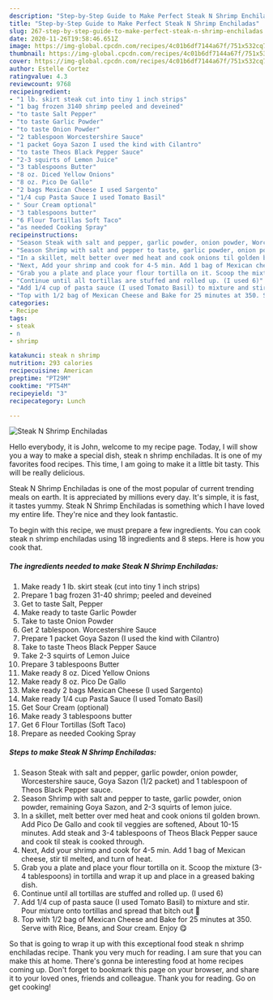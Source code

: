 ```yaml
---
description: "Step-by-Step Guide to Make Perfect Steak N Shrimp Enchiladas"
title: "Step-by-Step Guide to Make Perfect Steak N Shrimp Enchiladas"
slug: 267-step-by-step-guide-to-make-perfect-steak-n-shrimp-enchiladas
date: 2020-11-26T19:58:46.651Z
image: https://img-global.cpcdn.com/recipes/4c01b6df7144a67f/751x532cq70/steak-n-shrimp-enchiladas-recipe-main-photo.jpg
thumbnail: https://img-global.cpcdn.com/recipes/4c01b6df7144a67f/751x532cq70/steak-n-shrimp-enchiladas-recipe-main-photo.jpg
cover: https://img-global.cpcdn.com/recipes/4c01b6df7144a67f/751x532cq70/steak-n-shrimp-enchiladas-recipe-main-photo.jpg
author: Estelle Cortez
ratingvalue: 4.3
reviewcount: 9768
recipeingredient:
- "1 lb. skirt steak cut into tiny 1 inch strips"
- "1 bag frozen 3140 shrimp peeled and deveined"
- "to taste Salt Pepper"
- "to taste Garlic Powder"
- "to taste Onion Powder"
- "2 tablespoon Worcestershire Sauce"
- "1 packet Goya Sazon I used the kind with Cilantro"
- "to taste Theos Black Pepper Sauce"
- "2-3 squirts of Lemon Juice"
- "3 tablespoons Butter"
- "8 oz. Diced Yellow Onions"
- "8 oz. Pico De Gallo"
- "2 bags Mexican Cheese I used Sargento"
- "1/4 cup Pasta Sauce I used Tomato Basil"
- " Sour Cream optional"
- "3 tablespoons butter"
- "6 Flour Tortillas Soft Taco"
- "as needed Cooking Spray"
recipeinstructions:
- "Season Steak with salt and pepper, garlic powder, onion powder, Worcestershire sauce, Goya Sazon (1/2 packet) and 1 tablespoon of Theos Black Pepper sauce."
- "Season Shrimp with salt and pepper to taste, garlic powder, onion powder, remaining Goya Sazon, and 2-3 squirts of lemon juice."
- "In a skillet, melt better over med heat and cook onions til golden brown. Add Pico De Gallo and cook til veggies are softened, About 10-15 minutes. Add steak and 3-4 tablespoons of Theos Black Pepper sauce and cook til steak is cooked through."
- "Next, Add your shrimp and cook for 4-5 min. Add 1 bag of Mexican cheese, stir til melted, and turn of heat."
- "Grab you a plate and place your flour tortilla on it. Scoop the mixture (3-4 tablespoons) in tortilla and wrap it up and place in a greased baking dish."
- "Continue until all tortillas are stuffed and rolled up. (I used 6)"
- "Add 1/4 cup of pasta sauce (I used Tomato Basil) to mixture and stir. Pour mixture onto tortillas and spread that bitch out 🤣"
- "Top with 1/2 bag of Mexican Cheese and Bake for 25 minutes at 350. Serve with Rice, Beans, and Sour cream. Enjoy 😋"
categories:
- Recipe
tags:
- steak
- n
- shrimp

katakunci: steak n shrimp 
nutrition: 293 calories
recipecuisine: American
preptime: "PT29M"
cooktime: "PT54M"
recipeyield: "3"
recipecategory: Lunch

---
```



![Steak N Shrimp Enchiladas](https://img-global.cpcdn.com/recipes/4c01b6df7144a67f/751x532cq70/steak-n-shrimp-enchiladas-recipe-main-photo.jpg)

Hello everybody, it is John, welcome to my recipe page. Today, I will show you a way to make a special dish, steak n shrimp enchiladas. It is one of my favorites food recipes. This time, I am going to make it a little bit tasty. This will be really delicious.



Steak N Shrimp Enchiladas is one of the most popular of current trending meals on earth. It is appreciated by millions every day. It's simple, it is fast, it tastes yummy. Steak N Shrimp Enchiladas is something which I have loved my entire life. They're nice and they look fantastic.


To begin with this recipe, we must prepare a few ingredients. You can cook steak n shrimp enchiladas using 18 ingredients and 8 steps. Here is how you cook that.

<!--inarticleads1-->

##### The ingredients needed to make Steak N Shrimp Enchiladas:

1. Make ready 1 lb. skirt steak (cut into tiny 1 inch strips)
1. Prepare 1 bag frozen 31-40 shrimp; peeled and deveined
1. Get to taste Salt, Pepper
1. Make ready to taste Garlic Powder
1. Take to taste Onion Powder
1. Get 2 tablespoon. Worcestershire Sauce
1. Prepare 1 packet Goya Sazon (I used the kind with Cilantro)
1. Take to taste Theos Black Pepper Sauce
1. Take 2-3 squirts of Lemon Juice
1. Prepare 3 tablespoons Butter
1. Make ready 8 oz. Diced Yellow Onions
1. Make ready 8 oz. Pico De Gallo
1. Make ready 2 bags Mexican Cheese (I used Sargento)
1. Make ready 1/4 cup Pasta Sauce (I used Tomato Basil)
1. Get  Sour Cream (optional)
1. Make ready 3 tablespoons butter
1. Get 6 Flour Tortillas (Soft Taco)
1. Prepare as needed Cooking Spray




<!--inarticleads2-->

##### Steps to make Steak N Shrimp Enchiladas:

1. Season Steak with salt and pepper, garlic powder, onion powder, Worcestershire sauce, Goya Sazon (1/2 packet) and 1 tablespoon of Theos Black Pepper sauce.
1. Season Shrimp with salt and pepper to taste, garlic powder, onion powder, remaining Goya Sazon, and 2-3 squirts of lemon juice.
1. In a skillet, melt better over med heat and cook onions til golden brown. Add Pico De Gallo and cook til veggies are softened, About 10-15 minutes. Add steak and 3-4 tablespoons of Theos Black Pepper sauce and cook til steak is cooked through.
1. Next, Add your shrimp and cook for 4-5 min. Add 1 bag of Mexican cheese, stir til melted, and turn of heat.
1. Grab you a plate and place your flour tortilla on it. Scoop the mixture (3-4 tablespoons) in tortilla and wrap it up and place in a greased baking dish.
1. Continue until all tortillas are stuffed and rolled up. (I used 6)
1. Add 1/4 cup of pasta sauce (I used Tomato Basil) to mixture and stir. Pour mixture onto tortillas and spread that bitch out 🤣
1. Top with 1/2 bag of Mexican Cheese and Bake for 25 minutes at 350. Serve with Rice, Beans, and Sour cream. Enjoy 😋




So that is going to wrap it up with this exceptional food steak n shrimp enchiladas recipe. Thank you very much for reading. I am sure that you can make this at home. There's gonna be interesting food at home recipes coming up. Don't forget to bookmark this page on your browser, and share it to your loved ones, friends and colleague. Thank you for reading. Go on get cooking!

